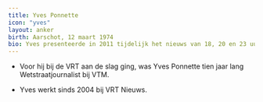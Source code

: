 ```yaml
---
title: Yves Ponnette
icon: "yves"
layout: anker
birth: Aarschot, 12 maart 1974
bio: Yves presenteerde in 2011 tijdelijk het nieuws van 18, 20 en 23 uur.
---
```


* Voor hij bij de VRT aan de slag ging, was Yves Ponnette tien jaar lang Wetstraatjournalist bij VTM.

* Yves werkt sinds 2004 bij VRT Nieuws.
